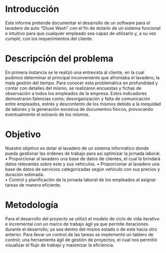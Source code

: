 # Introducción
Este informe pretende documentar el desarrollo de un software para el lavadero de auto “Dluxe Wash” con el fin de dotarlo de un sistema funcional e intuitivo para que cualquier empleado sea capaz de utilizarlo y, a su vez cumplir, con los requerimientos del cliente. 

# Descripción del problema
En primera instancia se le realizó una entrevista al cliente, en la cual pudimos determinar el principal inconveniente que afrontaba el lavadero; la mala gestión del tiempo. 
Para conocer esta problemática en profundidad y contar con detalles del mismo, se realizaron encuestas y fichas de observación a todos los empleados de la empresa. Estos indicadores demostraron falencias como; desorganización y falta de comunicación entre empleados, estrés y descontento de los mismos debido a la inequidad de labores y la generación excesiva de documentos físicos, provocando eventualmente el extravío de los mismos. 

# Objetivo
Nuestro objetivo es dotar al lavadero de un sistema informático donde pueda gestionar las órdenes de trabajo para así optimizar la jornada laboral.
•	Proporcionar al lavadero una base de datos de clientes, el cual le brindará datos relevantes sobre este y sus vehículos.
•	Proporcionar al lavadero una base de datos de servicios categorizadas según vehículo con sus precios y duración estimada.  
•	Control y planificación de la jornada laboral de los empleados al asignar tareas de manera eficiente.

# Metodología
Para el desarrollo del proyecto se utilizó el modelo de ciclo de vida iterativo e incremental con un marco de trabajo ágil ya que permite iteraciones durante el desarrollo; ya sea dentro del mismo estado o de este hacia otro anterior. Para llevar un control de las tareas se implementó un tablero de control; una herramienta ágil de gestión de proyectos, el cual nos permitió visualizar el flujo de trabajo y maximizar la eficiencia.

